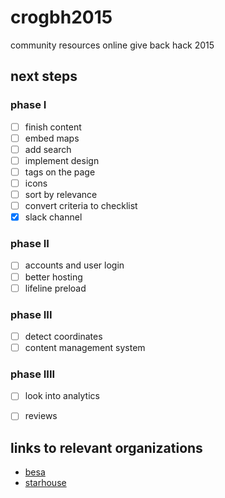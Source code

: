 # crogbh2015
community resources online give back hack 2015

## next steps

### phase I
- [ ] finish content
- [ ] embed maps
- [ ] add search
- [ ] implement design
- [ ] tags on the page
- [ ] icons
- [ ] sort by relevance
- [ ] convert criteria to checklist
- [x] slack channel

### phase II
- [ ] accounts and user login
- [ ] better hosting
- [ ] lifeline preload

### phase III
- [ ] detect coordinates
- [ ] content management system

### phase IIII
- [ ] look into analytics
- [ ] reviews


## links to relevant organizations
- [besa](http://www.givebesa.org/)
- [starhouse](http://www.osustarhouse.com/About/Mission-and-Vision.aspx)
